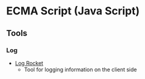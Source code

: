 
# ECMA Script (Java Script)

## Tools

### Log

- [Log Rocket](https://logrocket.com/)
  - Tool for logging information on the client side
